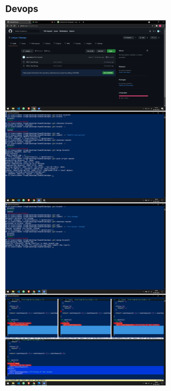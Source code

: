 # Devops
<img src="Screenshot 1.png" >
<img src="Screenshot 2.png" >
<img src="Screenshot 3.png" >
<img src="Screenshot 4.png" >
